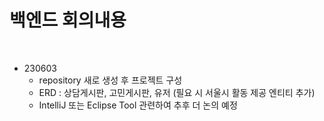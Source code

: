 # 백엔드 회의내용
<br>

- 230603   
  - repository 새로 생성 후 프로젝트 구성   
  - ERD : 상담게시판, 고민게시판, 유저  (필요 시 서울시 활동 제공 엔티티 추가)   
  - IntelliJ 또는 Eclipse Tool 관련하여 추후 더 논의 예정   